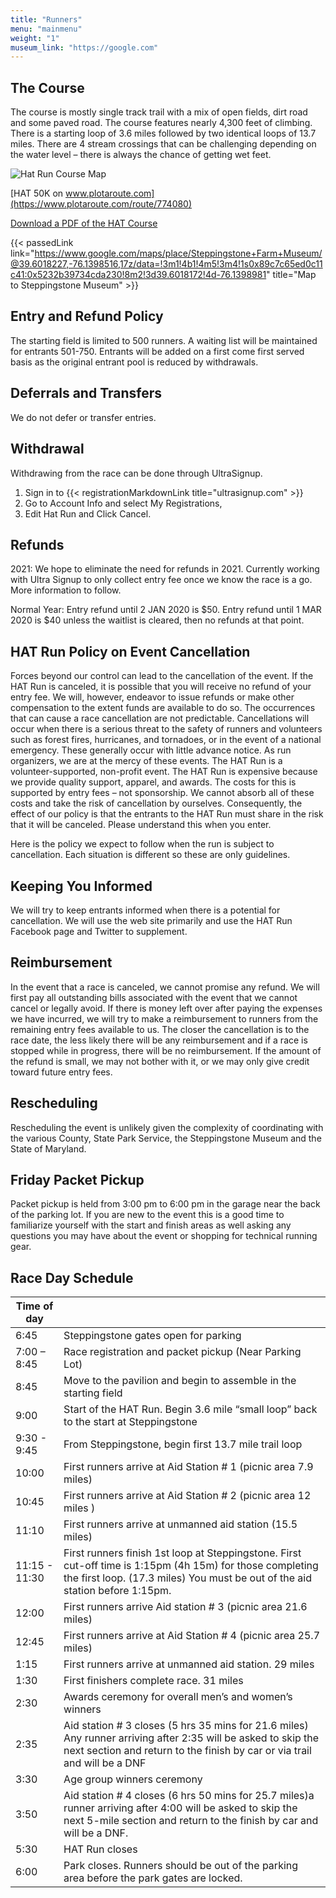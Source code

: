 ```yaml
---
title: "Runners"
menu: "mainmenu"
weight: "1"
museum_link: "https://google.com"
---
```


## The Course
The course is mostly single track trail with a mix of open fields, dirt road and some paved road. The course features nearly 4,300 feet of climbing. There is a starting loop of 3.6 miles followed by two identical loops of 13.7 miles. There are 4 stream crossings that can be challenging depending on the water level – there is always the chance of getting wet feet.

![Hat Run Course Map](../img/hat_course_map.png)

[HAT 50K on www.plotaroute.com](https://www.plotaroute.com/route/774080)

[Download a PDF of the HAT Course](http://localhost:1313/img/hat_course_map.png)

{{< passedLink link="https://www.google.com/maps/place/Steppingstone+Farm+Museum/@39.6018227,-76.1398516,17z/data=!3m1!4b1!4m5!3m4!1s0x89c7c65ed0c11c41:0x5232b39734cda230!8m2!3d39.6018172!4d-76.1398981" title="Map to Steppingstone Museum" >}} <br />

## Entry and Refund Policy
The starting field is limited to 500 runners. A waiting list will be maintained for entrants 501-750. Entrants will be added on a first come first served basis as the original entrant pool is reduced by withdrawals.

## Deferrals and Transfers
We do not defer or transfer entries.

## Withdrawal
Withdrawing from the race can be done through UltraSignup.

1. Sign in to {{< registrationMarkdownLink title="ultrasignup.com" >}}
2. Go to Account Info and select My Registrations,
3. Edit Hat Run and Click Cancel.

## Refunds
2021:  We hope to eliminate the need for refunds in 2021.  Currently working with Ultra Signup to only collect entry fee once we know the race is a go. More information to follow.
 
Normal Year:  Entry refund until 2 JAN 2020 is $50. Entry refund until 1 MAR 2020 is $40 unless the waitlist is cleared, then no refunds at that point.

## HAT Run Policy on Event Cancellation
Forces beyond our control can lead to the cancellation of the event. If the HAT Run is canceled, it is possible that you will receive no refund of your entry fee. We will, however, endeavor to issue refunds or make other compensation to the extent funds are available to do so. The occurrences that can cause a race cancellation are not predictable. Cancellations will occur when there is a serious threat to the safety of runners and volunteers such as forest fires, hurricanes, and tornadoes, or in the event of a national emergency. These generally occur with little advance notice. As run organizers, we are at the mercy of these events. The HAT Run is a volunteer-supported, non-profit event. The HAT Run is expensive because we provide quality support, apparel, and awards. The costs for this is supported by entry fees – not sponsorship. We cannot absorb all of these costs and take the risk of cancellation by ourselves. Consequently, the effect of our policy is that the entrants to the HAT Run must share in the risk that it will be canceled. Please understand this when you enter.

Here is the policy we expect to follow when the run is subject to cancellation. Each situation is different so these are only guidelines.

## Keeping You Informed
We will try to keep entrants informed when there is a potential for cancellation. We will use the web site primarily and use the HAT Run Facebook page and Twitter to supplement.

## Reimbursement
In the event that a race is canceled, we cannot promise any refund. We will first pay all outstanding bills associated with the event that we cannot cancel or legally avoid. If there is money left over after paying the expenses we have incurred, we will try to make a reimbursement to runners from the remaining entry fees available to us. The closer the cancellation is to the race date, the less likely there will be any reimbursement and if a race is stopped while in progress, there will be no reimbursement. If the amount of the refund is small, we may not bother with it, or we may only give credit toward future entry fees.

## Rescheduling
Rescheduling the event is unlikely given the complexity of coordinating with the various County, State Park Service, the Steppingstone Museum and the State of Maryland.

## Friday Packet Pickup 
Packet pickup is held from 3:00 pm to 6:00 pm in the garage near the back of the parking lot. If you are new to the event this is a good time to familiarize yourself with the start and finish areas as well asking any questions you may have about the event or shopping for technical running gear.

## Race Day Schedule

| Time of day |                                                         |
|-------------|---------------------------------------------------------|
| 6:45        |  Steppingstone gates open for parking                    |
| 7:00 – 8:45 |  Race registration and packet pickup (Near Parking Lot)  |   
| 8:45        |  Move to the pavilion and begin to assemble in the starting field  |
| 9:00        |  Start of the HAT Run. Begin 3.6 mile “small loop” back to the start at Steppingstone |
| 9:30 - 9:45 |  From Steppingstone, begin first 13.7 mile trail loop |
| 10:00	      |  First runners arrive at Aid Station # 1 (picnic area 7.9 miles) |
| 10:45	      |  First runners arrive at Aid Station # 2 (picnic area 12 miles )  |
| 11:10	      |  First runners arrive at unmanned aid station (15.5 miles) |
| 11:15 - 11:30 | First runners finish 1st loop at Steppingstone. First cut-off time is 1:15pm (4h 15m) for those completing the first loop. (17.3 miles) You must be out of the aid station before 1:15pm. |
| 12:00	      |  First runners arrive Aid station # 3 (picnic area 21.6 miles) |
| 12:45	      |  First runners arrive at Aid Station # 4 (picnic area 25.7 miles) |
| 1:15	      |  First runners arrive at unmanned aid station. 29 miles |
| 1:30	      |  First finishers complete race. 31 miles |
| 2:30	      |  Awards ceremony for overall men’s and women’s winners |
| 2:35	      |  Aid station # 3 closes (5 hrs 35 mins for 21.6 miles) Any runner arriving after 2:35 will be asked to skip the next section and return to the finish by car or via trail and will be a DNF |
| 3:30	      |  Age group winners ceremony |
| 3:50	      | Aid station # 4 closes (6 hrs 50 mins for 25.7 miles)a runner arriving after 4:00 will be asked to skip the next 5-mile section and return to the finish by car and will be a DNF. |
| 5:30	      | HAT Run closes |
| 6:00	      | Park closes. Runners should be out of the parking area before the park gates are locked. |